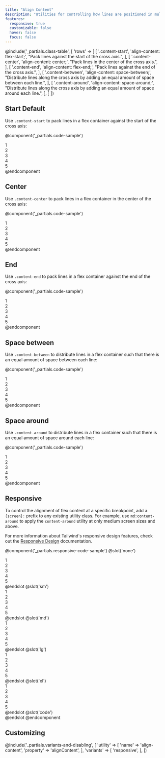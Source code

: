 ```yaml
---
title: "Align Content"
description: "Utilities for controlling how lines are positioned in multi-line flex containers."
features:
  responsive: true
  customizable: false
  hover: false
  focus: false
---
```


@include('_partials.class-table', [
  'rows' => [
    [
      '.content-start',
      'align-content: flex-start;',
      "Pack lines against the start of the cross axis.",
    ],
    [
      '.content-center',
      'align-content: center;',
      "Pack lines in the center of the cross axis.",
    ],
    [
      '.content-end',
      'align-content: flex-end;',
      "Pack lines against the end of the cross axis.",
    ],
    [
      '.content-between',
      'align-content: space-between;',
      "Distribute lines along the cross axis by adding an equal amount of space between each line.",
    ],
    [
      '.content-around',
      'align-content: space-around;',
      "Distribute lines along the cross axis by adding an equal amount of space around each line.",
    ],
  ]
])

## Start <span class="ml-2 font-semibold text-gray-600 text-sm uppercase tracking-wide">Default</span>

Use `.content-start` to pack lines in a flex container against the start of the cross axis:

@component('_partials.code-sample')
<div class="flex content-start flex-wrap bg-gray-200 h-48">
  <div class="w-1/3 p-2">
    <div class="text-gray-700 text-center bg-gray-400 p-2">1</div>
  </div>
  <div class="w-1/3 p-2">
    <div class="text-gray-700 text-center bg-gray-400 p-2">2</div>
  </div>
  <div class="w-1/3 p-2">
    <div class="text-gray-700 text-center bg-gray-400 p-2">3</div>
  </div>
  <div class="w-1/3 p-2">
    <div class="text-gray-700 text-center bg-gray-400 p-2">4</div>
  </div>
  <div class="w-1/3 p-2">
    <div class="text-gray-700 text-center bg-gray-400 p-2">5</div>
  </div>
</div>
@endcomponent

## Center

Use `.content-center` to pack lines in a flex container in the center of the cross axis:

@component('_partials.code-sample')
<div class="flex content-center flex-wrap bg-gray-200 h-48">
  <div class="w-1/3 p-2">
    <div class="text-gray-700 text-center bg-gray-400 p-2">1</div>
  </div>
  <div class="w-1/3 p-2">
    <div class="text-gray-700 text-center bg-gray-400 p-2">2</div>
  </div>
  <div class="w-1/3 p-2">
    <div class="text-gray-700 text-center bg-gray-400 p-2">3</div>
  </div>
  <div class="w-1/3 p-2">
    <div class="text-gray-700 text-center bg-gray-400 p-2">4</div>
  </div>
  <div class="w-1/3 p-2">
    <div class="text-gray-700 text-center bg-gray-400 p-2">5</div>
  </div>
</div>
@endcomponent

## End

Use `.content-end` to pack lines in a flex container against the end of the cross axis:

@component('_partials.code-sample')
<div class="flex content-end flex-wrap bg-gray-200 h-48">
  <div class="w-1/3 p-2">
    <div class="text-gray-700 text-center bg-gray-400 p-2">1</div>
  </div>
  <div class="w-1/3 p-2">
    <div class="text-gray-700 text-center bg-gray-400 p-2">2</div>
  </div>
  <div class="w-1/3 p-2">
    <div class="text-gray-700 text-center bg-gray-400 p-2">3</div>
  </div>
  <div class="w-1/3 p-2">
    <div class="text-gray-700 text-center bg-gray-400 p-2">4</div>
  </div>
  <div class="w-1/3 p-2">
    <div class="text-gray-700 text-center bg-gray-400 p-2">5</div>
  </div>
</div>
@endcomponent

## Space between

Use `.content-between` to distribute lines in a flex container such that there is an equal amount of space between each line:

@component('_partials.code-sample')
<div class="flex content-between flex-wrap bg-gray-200 h-48">
  <div class="w-1/3 p-2">
    <div class="text-gray-700 text-center bg-gray-400 p-2">1</div>
  </div>
  <div class="w-1/3 p-2">
    <div class="text-gray-700 text-center bg-gray-400 p-2">2</div>
  </div>
  <div class="w-1/3 p-2">
    <div class="text-gray-700 text-center bg-gray-400 p-2">3</div>
  </div>
  <div class="w-1/3 p-2">
    <div class="text-gray-700 text-center bg-gray-400 p-2">4</div>
  </div>
  <div class="w-1/3 p-2">
    <div class="text-gray-700 text-center bg-gray-400 p-2">5</div>
  </div>
</div>
@endcomponent

## Space around

Use `.content-around` to distribute lines in a flex container such that there is an equal amount of space around each line:

@component('_partials.code-sample')
<div class="flex content-around flex-wrap bg-gray-200 h-48">
  <div class="w-1/3 p-2">
    <div class="text-gray-700 text-center bg-gray-400 p-2">1</div>
  </div>
  <div class="w-1/3 p-2">
    <div class="text-gray-700 text-center bg-gray-400 p-2">2</div>
  </div>
  <div class="w-1/3 p-2">
    <div class="text-gray-700 text-center bg-gray-400 p-2">3</div>
  </div>
  <div class="w-1/3 p-2">
    <div class="text-gray-700 text-center bg-gray-400 p-2">4</div>
  </div>
  <div class="w-1/3 p-2">
    <div class="text-gray-700 text-center bg-gray-400 p-2">5</div>
  </div>
</div>
@endcomponent

## Responsive

To control the alignment of flex content at a specific breakpoint, add a `{screen}:` prefix to any existing utility class. For example, use `md:content-around` to apply the `content-around` utility at only medium screen sizes and above.

For more information about Tailwind's responsive design features, check out the [Responsive Design](/docs/responsive-design/) documentation.

@component('_partials.responsive-code-sample')
@slot('none')
<div class="flex content-start flex-wrap bg-gray-200 h-48">
  <div class="w-1/3 p-2">
    <div class="text-gray-700 text-center bg-gray-400 p-2">1</div>
  </div>
  <div class="w-1/3 p-2">
    <div class="text-gray-700 text-center bg-gray-400 p-2">2</div>
  </div>
  <div class="w-1/3 p-2">
    <div class="text-gray-700 text-center bg-gray-400 p-2">3</div>
  </div>
  <div class="w-1/3 p-2">
    <div class="text-gray-700 text-center bg-gray-400 p-2">4</div>
  </div>
  <div class="w-1/3 p-2">
    <div class="text-gray-700 text-center bg-gray-400 p-2">5</div>
  </div>
</div>
@endslot
@slot('sm')
<div class="flex content-end flex-wrap bg-gray-200 h-48">
  <div class="w-1/3 p-2">
    <div class="text-gray-700 text-center bg-gray-400 p-2">1</div>
  </div>
  <div class="w-1/3 p-2">
    <div class="text-gray-700 text-center bg-gray-400 p-2">2</div>
  </div>
  <div class="w-1/3 p-2">
    <div class="text-gray-700 text-center bg-gray-400 p-2">3</div>
  </div>
  <div class="w-1/3 p-2">
    <div class="text-gray-700 text-center bg-gray-400 p-2">4</div>
  </div>
  <div class="w-1/3 p-2">
    <div class="text-gray-700 text-center bg-gray-400 p-2">5</div>
  </div>
</div>
@endslot
@slot('md')
<div class="flex content-center flex-wrap bg-gray-200 h-48">
  <div class="w-1/3 p-2">
    <div class="text-gray-700 text-center bg-gray-400 p-2">1</div>
  </div>
  <div class="w-1/3 p-2">
    <div class="text-gray-700 text-center bg-gray-400 p-2">2</div>
  </div>
  <div class="w-1/3 p-2">
    <div class="text-gray-700 text-center bg-gray-400 p-2">3</div>
  </div>
  <div class="w-1/3 p-2">
    <div class="text-gray-700 text-center bg-gray-400 p-2">4</div>
  </div>
  <div class="w-1/3 p-2">
    <div class="text-gray-700 text-center bg-gray-400 p-2">5</div>
  </div>
</div>
@endslot
@slot('lg')
<div class="flex content-between flex-wrap bg-gray-200 h-48">
  <div class="w-1/3 p-2">
    <div class="text-gray-700 text-center bg-gray-400 p-2">1</div>
  </div>
  <div class="w-1/3 p-2">
    <div class="text-gray-700 text-center bg-gray-400 p-2">2</div>
  </div>
  <div class="w-1/3 p-2">
    <div class="text-gray-700 text-center bg-gray-400 p-2">3</div>
  </div>
  <div class="w-1/3 p-2">
    <div class="text-gray-700 text-center bg-gray-400 p-2">4</div>
  </div>
  <div class="w-1/3 p-2">
    <div class="text-gray-700 text-center bg-gray-400 p-2">5</div>
  </div>
</div>
@endslot
@slot('xl')
<div class="flex content-around flex-wrap bg-gray-200 h-48">
  <div class="w-1/3 p-2">
    <div class="text-gray-700 text-center bg-gray-400 p-2">1</div>
  </div>
  <div class="w-1/3 p-2">
    <div class="text-gray-700 text-center bg-gray-400 p-2">2</div>
  </div>
  <div class="w-1/3 p-2">
    <div class="text-gray-700 text-center bg-gray-400 p-2">3</div>
  </div>
  <div class="w-1/3 p-2">
    <div class="text-gray-700 text-center bg-gray-400 p-2">4</div>
  </div>
  <div class="w-1/3 p-2">
    <div class="text-gray-700 text-center bg-gray-400 p-2">5</div>
  </div>
</div>
@endslot
@slot('code')
<div class="none:content-start sm:content-end md:content-center lg:content-between xl:content-around ...">
  <!-- ... -->
</div>
@endslot
@endcomponent

## Customizing

@include('_partials.variants-and-disabling', [
    'utility' => [
        'name' => 'align-content',
        'property' => 'alignContent',
    ],
    'variants' => [
        'responsive',
    ],
])
